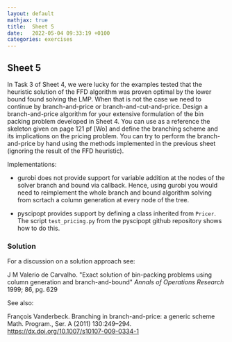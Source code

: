 ```yaml
---
layout: default
mathjax: true
title:  Sheet 5
date:   2022-05-04 09:33:19 +0100
categories: exercises 
---
```


## Sheet 5



In Task 3 of Sheet 4, we were lucky for the examples tested that the
heuristic solution of the FFD algorithm was proven optimal by the lower
bound found solving the LMP. When that is not the case we need to
continue by branch-and-price or branch-and-cut-and-price. Design a
branch-and-price algorithm for your extensive formulation of the bin
packing problem developed in Sheet 4.  You can use as a reference the
skeleton given on page 121 pf [Wo] and define the branching scheme and
its implications on the pricing problem. You can try to perform the
branch-and-price by hand using the methods implemented in the previous
sheet (ignoring the result of the FFD heuristic).

Implementations:

- gurobi does not provide support for variable addition at the nodes of
the solver branch and bound via callback. Hence, using
gurobi you would need to reimplement the whole branch and bound
algorithm solving from scrtach a column generation at every node of the
tree.


- pyscipopt provides support by defining a class inherited from
`Pricer`. The script `test_pricing.py` from the pyscipopt github
repository shows how to do this. 




### Solution

For a discussion on a solution approach see: 

J M Valerio de Carvalho. "Exact solution of bin-packing problems using
column generation and branch-and-bound" *Annals of Operations Research*
1999; 86, pg. 629


See also:

François Vanderbeck. Branching in branch-and-price: a generic scheme
Math. Program., Ser. A (2011)
130:249–294. https://dx.doi.org/10.1007/s10107-009-0334-1


